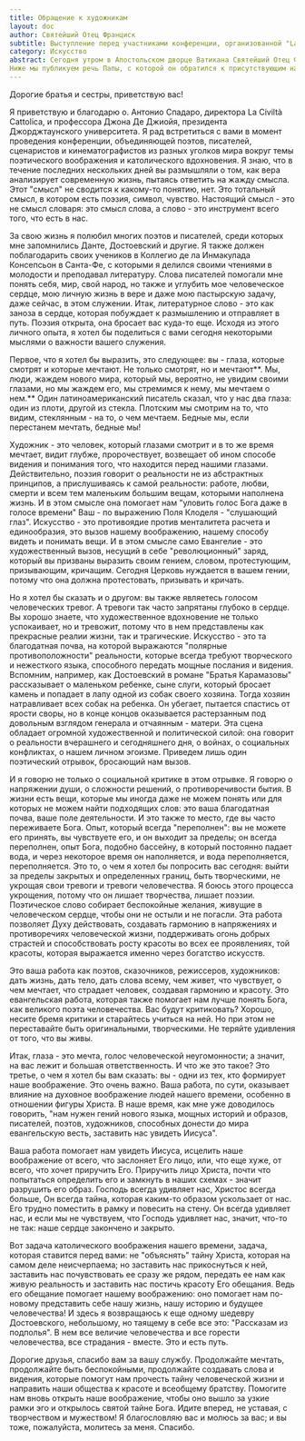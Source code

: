 ```yaml
---
title: Обращение к художникам
layout: doc
author: Святейший Отец Франциск
subtitle: Выступление перед участниками конференции, организованной "La Civiltà Cattolica" совместно с Джорджтаунским университетом, 27.05.2023
category: Искусство
abstract: Сегодня утром в Апостольском дворце Ватикана Святейший Отец Франциск принял в аудиенции участников конференции "Глобальная эстетика католического воображения", организованной "La Civiltà Cattolica" совместно с Джорджтаунским университетом.
Ниже мы публикуем речь Папы, с которой он обратился к присутствующим на встрече
---
```


Дорогие братья и сестры, приветствую вас!

Я приветствую и благодарю о. Антонио Спадаро, директора La Civiltà Cattolica, и профессора Джона Де Джиойя, президента Джорджтаунского университета. Я рад встретиться с вами в момент проведения конференции, объединяющей поэтов, писателей, сценаристов и кинематографистов из разных уголков мира вокруг темы поэтического воображения и католического вдохновения. Я знаю, что в течение последних нескольких дней вы размышляли о том, как вера анализирует современную жизнь, пытаясь ответить на жажду смысла. Этот "смысл" не сводится к какому-то понятию, нет. Это тотальный смысл, в котором есть поэзия, символ, чувство. Настоящий смысл - это не смысл словаря: это смысл слова, а слово - это инструмент всего того, что есть в нас.

За свою жизнь я полюбил многих поэтов и писателей, среди которых мне запомнились Данте, Достоевский и другие. Я также должен поблагодарить своих учеников в Коллегио де ла Инмакулада Консепсьон в Санта-Фе, с которыми я делился своими чтениями в молодости и преподавал литературу. Слова писателей помогали мне понять себя, мир, свой народ, но также и углубить мое человеческое сердце, мою личную жизнь в вере и даже мою пастырскую задачу, даже сейчас, в этом служении. Итак, литературное слово - это как заноза в сердце, которая побуждает к размышлению и отправляет в путь. Поэзия открыта, она бросает вас куда-то еще. Исходя из этого личного опыта, я хотел бы поделиться с вами сегодня некоторыми мыслями о важности вашего служения.

Первое, что я хотел бы выразить, это следующее: вы - глаза, которые смотрят и которые мечтают. Не только смотрят, но и мечтают**. Мы, люди, жаждем нового мира, который мы, вероятно, не увидим своими глазами, но мы жаждем его, мы стремимся к нему, мы мечтаем о нем.** Один латиноамериканский писатель сказал, что у нас два глаза: один из плоти, другой из стекла. Плотским мы смотрим на то, что видим, стеклянным - на то, о чем мечтаем. Бедные мы, если перестанем мечтать, бедные мы!

Художник - это человек, который глазами смотрит и в то же время мечтает, видит глубже, пророчествует, возвещает об ином способе видения и понимания того, что находится перед нашими глазами. Действительно, поэзия говорит о реальности не из абстрактных принципов, а прислушиваясь к самой реальности: работе, любви, смерти и всем тем маленьким большим вещам, которыми наполнена жизнь. И в этом смысле она помогает нам "уловить голос Бога даже в голосе времени"    Ваш - по выражению Поля Клоделя - "слушающий глаз". Искусство - это противоядие против менталитета расчета и единообразия, это вызов нашему воображению, нашему способу видеть и понимать вещи. И в этом смысле само Евангелие - это художественный вызов, несущий в себе "революционный" заряд, который вы призваны выразить своим гением, словом, протестующим, призывающим, кричащим. Сегодня Церковь нуждается в вашем гении, потому что она должна протестовать, призывать и кричать.

Но я хотел бы сказать и о другом: вы также являетесь голосом человеческих тревог. А тревоги так часто запрятаны глубоко в сердце. Вы хорошо знаете, что художественное вдохновение не только успокаивает, но и тревожит, потому что в нем представлены как прекрасные реалии жизни, так и трагические. Искусство - это та благодатная почва, на которой выражаются "полярные противоположности" реальности, которые всегда требуют творческого и нежесткого языка, способного передать мощные послания и видения. Вспомним, например, как Достоевский в романе "Братья Карамазовы" рассказывает о маленьком ребенке, сыне слуги, который бросает камень и попадает в лапу одной из собак своего хозяина. Тогда хозяин натравливает всех собак на ребенка. Он убегает, пытается спастись от ярости своры, но в конце концов оказывается растерзанным под довольным взглядом генерала и отчаянным - матери. Эта сцена обладает огромной художественной и политической силой: она говорит о реальности вчерашнего и сегодняшнего дня, о войнах, о социальных конфликтах, о нашем личном эгоизме. Приведем лишь один поэтический отрывок, бросающий нам вызов.

И я говорю не только о социальной критике в этом отрывке. Я говорю о напряжении души, о сложности решений, о противоречивости бытия. В жизни есть вещи, которые мы иногда даже не можем понять или для которых не можем найти подходящих слов: это ваша благодатная почва, ваше поле деятельности. И это также то место, где вы часто переживаете Бога. Опыт, который всегда "переполнен": вы не можете его принять, вы чувствуете его, и он выходит за пределы; он всегда переполнен, опыт Бога, подобно бассейну, в который постоянно падает вода, и через некоторое время он наполняется, и вода переполняется, переполняется. Это то, о чем я хотел бы попросить вас сегодня: выйти за пределы закрытых и определенных границ, быть творческими, не укрощая свои тревоги и тревоги человечества. Я боюсь этого процесса укрощения, потому что он лишает творчества, лишает поэзии. Поэтическое слово собирает беспокойные желания, живущие в человеческом сердце, чтобы они не остыли и не погасли. Эта работа позволяет Духу действовать, создавать гармонию в напряжениях и противоречиях человеческой жизни, поддерживать огонь добрых страстей и способствовать росту красоты во всех ее проявлениях, той красоты, которая выражается именно через богатство искусств.

Это ваша работа как поэтов, сказочников, режиссеров, художников: дать жизнь, дать тело, дать слова всему, чем живет, что чувствует, о чем мечтает, что страдает человек, создавая гармонию и красоту. Это евангельская работа, которая также помогает нам лучше понять Бога, как великого поэта человечества. Вас будут критиковать? Хорошо, несите бремя критики и старайтесь учиться на ней. Но при этом не переставайте быть оригинальными, творческими. Не теряйте удивления от того, что вы живы.

Итак, глаза - это мечта, голос человеческой неугомонности; а значит, на вас лежит и большая ответственность. И что же это такое? Это третье, о чем я хотел бы вам сказать: вы - одни из тех, кто формирует наше воображение. Это очень важно. Ваша работа, по сути, оказывает влияние на духовное воображение людей нашего времени, особенно в отношении фигуры Христа. В наше время, как мне уже доводилось говорить, "нам нужен гений нового языка, мощных историй и образов, писателей, поэтов, художников, способных донести до мира евангельскую весть, заставить нас увидеть Иисуса".

Ваша работа помогает нам увидеть Иисуса, исцелить наше воображение от всего, что заслоняет Его лицо, или, что еще хуже, от всего, что хочет приручить Его. Приручить лицо Христа, почти что попытаться определить его и замкнуть в наших схемах - значит разрушить его образ. Господь всегда удивляет нас, Христос всегда больше, Он всегда тайна, которая каким-то образом ускользает от нас. Его трудно поместить в рамку и повесить на стену. Он всегда удивляет нас, и если мы не чувствуем, что Господь удивляет нас, значит, что-то не так: наше сердце закончено и закрыто.

Вот задача католического воображения нашего времени, задача, которая ставится перед вами: не "объяснять" тайну Христа, которая на самом деле неисчерпаема; но заставить нас прикоснуться к ней, заставить нас почувствовать ее сразу же рядом, передать ее нам как живую реальность и заставить нас постичь красоту Его обещания. Ведь его обещание помогает нашему воображению: оно помогает нам по-новому представить себе нашу жизнь, нашу историю и будущее человечества! И здесь я возвращаюсь к еще одному шедевру Достоевского, небольшому, но таящему в себе все это: "Рассказам из подполья". В нем все величие человечества и все горести человечества, все страдания - вместе. Это и есть путь.

Дорогие друзья, спасибо вам за вашу службу. Продолжайте мечтать, продолжайте быть беспокойными, продолжайте создавать слова и видения, которые помогут нам прочесть тайну человеческой жизни и направить наши общества к красоте и всеобщему братству. Помогите нам вновь открыть наше воображение, чтобы оно вышло за узкие рамки эго и открылось святой тайне Бога. Идите вперед, не уставая, с творчеством и мужеством! Я благословляю вас и молюсь за вас; и вы тоже, пожалуйста, молитесь за меня. Спасибо.
